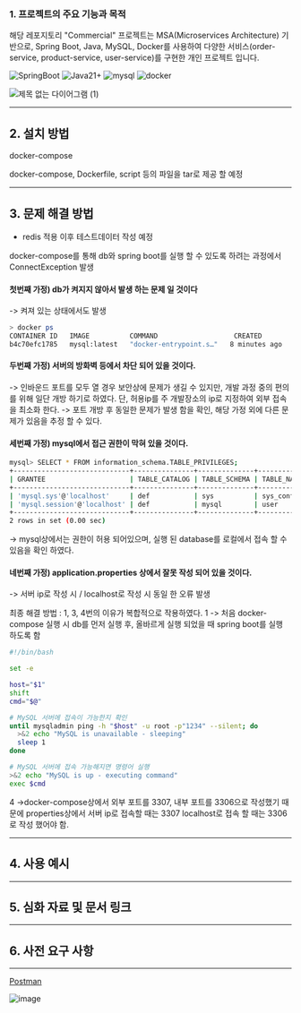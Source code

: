 ### 1. 프로젝트의 주요 기능과 목적

해당 레포지토리 "Commercial" 프로젝트는 MSA(Microservices Architecture) 기반으로, Spring Boot, Java, MySQL, Docker를 사용하여 다양한 서비스(order-service, product-service, user-service)를 구현한 개인 프로젝트 입니다.

![SpringBoot](https://img.shields.io/badge/Spring%20Boot-6DB33F.svg?style=for-the-badge&logo=SpringBoot&logoColor=white)
![Java21+](https://img.shields.io/badge/Java-21%2B-ED8B00?style=for-the-badge&labelColor=ED8B00&logo=java&color=808080)
![mysql](https://img.shields.io/badge/MySQL-4479A1.svg?style=for-the-badge&logo=MySql&logoColor=white)
![docker](https://img.shields.io/badge/Docker-2496ED.svg?style=for-the-badge&logo=Docker&logoColor=white)

![제목 없는 다이어그램 (1)](https://github.com/Lee-Jin-Young/Commercial/assets/129915982/6875b7dd-2dfd-48a2-92bf-f4195808aa79)

---
## 2. 설치 방법

docker-compose

docker-compose, Dockerfile, script 등의 파일을 tar로 제공 할 예정

---
## 3. 문제 해결 방법

- redis 적용 이후 테스트데이터 작성 예정


docker-compose를 통해 db와 spring boot를 실행 할 수 있도록 하려는 과정에서 ConnectException 발생

#### 첫번째 가정) db가 켜지지 않아서 발생 하는 문제 일 것이다
-> 켜져 있는 상태에서도 발생
```bash
> docker ps
CONTAINER ID   IMAGE          COMMAND                   CREATED         STATUS         PORTS                               NAMES
b4c70efc1785   mysql:latest   "docker-entrypoint.s…"   8 minutes ago   Up 8 minutes   0.0.0.0:3307->3306/tcp, 33060/tcp   user-service-mysql-1
```

#### 두번째 가정) 서버의 방화벽 등에서 차단 되어 있을 것이다.
-> 인바운드 포트를 모두 열 경우 보안상에 문제가 생길 수 있지만, 개발 과정 중의 편의를 위해 일단 개방 하기로 하였다. 단, 허용ip를 주 개발장소의 ip로 지정하여 외부 접속을 최소화 한다.
-> 포트 개방 후 동일한 문제가 발생 함을 확인, 해당 가정 외에 다른 문제가 있음을 추정 할 수 있다.

#### 세번째 가정) mysql에서 접근 권한이 막혀 있을 것이다.
```bash
mysql> SELECT * FROM information_schema.TABLE_PRIVILEGES;
+-----------------------------+---------------+--------------+------------+----------------+--------------+
| GRANTEE                     | TABLE_CATALOG | TABLE_SCHEMA | TABLE_NAME | PRIVILEGE_TYPE | IS_GRANTABLE |
+-----------------------------+---------------+--------------+------------+----------------+--------------+
| 'mysql.sys'@'localhost'     | def           | sys          | sys_config | SELECT         | NO           |
| 'mysql.session'@'localhost' | def           | mysql        | user       | SELECT         | NO           |
+-----------------------------+---------------+--------------+------------+----------------+--------------+
2 rows in set (0.00 sec)
```
-> mysql상에서는 권한이 허용 되어있으며, 실행 된 database를 로컬에서 접속 할 수 있음을 확인 하였다.

#### 네번째 가정) application.properties 상에서 잘못 작성 되어 있을 것이다.
-> 서버 ip로 작성 시 / localhost로 작성 시 동일 한 오류 발생

최종 해결 방법 :
1, 3, 4번의 이유가 복합적으로 작용하였다.
1 -> 처음 docker-compose 실행 시 db를 먼저 실행 후, 올바르게 실행 되었을 때 spring boot를 실행 하도록 함
```bash
#!/bin/bash

set -e

host="$1"
shift
cmd="$@"

# MySQL 서버에 접속이 가능한지 확인
until mysqladmin ping -h "$host" -u root -p"1234" --silent; do
  >&2 echo "MySQL is unavailable - sleeping"
  sleep 1
done

# MySQL 서버에 접속 가능해지면 명령어 실행
>&2 echo "MySQL is up - executing command"
exec $cmd

```
4 ->docker-compose상에서 외부 포트를 3307, 내부 포트를 3306으로 작성했기 때문에 properties상에서 서버 ip로 접속할 때는 3307 localhost로 접속 할 때는 3306로 작성 했어야 함.

---
## 4. 사용 예시

---
## 5. 심화 자료 및 문서 링크

---
## 6. 사전 요구 사항

---
[Postman](https://documenter.getpostman.com/view/32012062/2sA3JT3yfd)

![image](https://github.com/Lee-Jin-Young/Commercial/assets/129915982/2f017ded-3fe4-49a3-927b-be8dc588a4e2)

